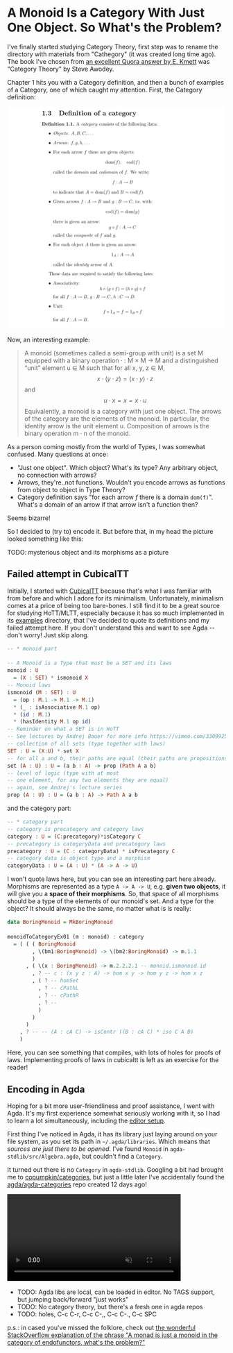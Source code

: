 # A Monoid Is a Category With Just One Object. So What's the Problem?

I've finally started studying Category Theory, first step was to rename the directory with materials from "Cathegory" (it was created long time ago). The book I've chosen from [an excellent Quora answer by E. Kmett](https://www.quora.com/What-is-the-best-textbook-for-Category-theory) was "Category Theory" by Steve Awodey.

Chapter 1 hits you with a Category definition, and then a bunch of examples of a Category, one of which caught my attention. First, the Category definition:

![category-definition](./boring-monoid-category/category-definition.png)

Now, an interesting example:

> A monoid (sometimes called a semi-group with unit) is a set M equipped
> with a binary operation · : M × M → M and a distinguished “unit”
> element u ∈ M such that for all x, y, z ∈ M,
> $$
> x · (y · z) = (x · y) · z
> $$
> and
> $$
> u · x = x = x · u
> $$
> Equivalently, a monoid is a category with just one object. The arrows
> of the category are the elements of the monoid. In particular, the
> identity arrow is the unit element u. Composition of arrows is the
> binary operation m · n of the monoid.

As a person coming mostly from the world of Types, I was somewhat confused. Many questions at once:

- "Just one object". Which object? What's its type? Any arbitrary object, no connection with arrows?
- Arrows, they're..not functions. Wouldn't you encode arrows as functions from object to object in Type Theory?
- Category definition says "for each arrow *f* there is a domain `dom(f)`". What's a domain of an arrow if that arrow isn't a function then?

Seems bizarre!

So I decided to (try to) encode it. But before that, in my head the picture looked something like this:

TODO: mysterious object and its morphisms as a picture

## Failed attempt in CubicalTT

Initially, I started with [CubicalTT](https://github.com/mortberg/cubicaltt) because that's what I was familiar with from before and which I adore for its minimalism. Unfortunately, minimalism comes at a price of being too bare-bones. I still find it to be a great source for studying HoTT/MLTT, especially because it has so much implemented in its [examples](https://github.com/mortberg/cubicaltt/tree/master/examples) directory, that I've decided to quote its definitions and my failed attempt here. If you don't understand this and want to see Agda -- don't worry! Just skip along.

```Haskell
-- * monoid part

-- A Monoid is a Type that must be a SET and its laws
monoid : U
  = (X : SET) * ismonoid X
-- Monoid laws
ismonoid (M : SET) : U
  = (op : M.1 -> M.1 -> M.1)
  * (_ : isAssociative M.1 op)
  * (id : M.1)
  * (hasIdentity M.1 op id)
-- Reminder on what a SET is in HoTT
-- See lectures by Andrej Bauer for more info https://vimeo.com/330992581
-- collection of all sets (type together with laws)
SET : U = (X:U) * set X
-- for all a and b, their paths are equal (their paths are propositions)
set (A : U) : U = (a b : A) -> prop (Path A a b)
-- level of logic (type with at most
-- one element, for any two elements they are equal)
-- again, see Andrej's lecture series
prop (A : U) : U = (a b : A) -> Path A a b
```

and the category part:

```haskell
-- * category part
-- category is precategory and category laws
category : U = (C:precategory)*isCategory C
-- precategory is categoryData and precategory laws
precategory : U = (C : categoryData) * isPrecategory C
-- category data is object type and a morphism
categoryData : U = (A : U) * (A -> A -> U)
```

I won't quote laws here, but you can see an interesting part here already. Morphisms are represented as a type `A -> A -> U`, e.g. **given two objects**, it will give you a **space of their morphisms**. So, that space of all morphisms should be a type of the elements of our monoid's set. And a type for the object? It should always be the same, no matter what is is really:

```haskell
data BoringMonoid = MkBoringMonoid

monoidToCategoryEx01 (m : monoid) : category
  = ( ( ( BoringMonoid
        , \(bm1:BoringMonoid) -> \(bm2:BoringMonoid) -> m.1.1
        )
      , ( \(x : BoringMonoid) -> m.2.2.2.1 -- monoid.ismonoid.id
        , ? -- c : (x y z : A) -> hom x y -> hom y z -> hom x z
        , ( ? -- homSet
          , ? -- cPathL
          , ? -- cPathR
          , ? -- 
          )
        )
      )
    , ? -- -- (A : cA C) -> isContr ((B : cA C) * iso C A B)
    )

```

Here, you can see something that compiles, with lots of holes for proofs of laws. Implementing proofs of laws in cubicaltt is left as an exercise for the reader!

## Encoding in Agda

Hoping for a bit more user-friendliness and proof assistance, I went with Agda. It's my first experience somewhat seriously working with it, so I had to learn a lot simultaneously, including the [editor setup](https://github.com/k-bx/dotfiles/blob/master/dotemacs.el#L273).

First thing I've noticed in Agda, it has its library just laying around on your file system, as you set its path in `~/.agda/libraries`. Which means that *sources are just there to be opened*. I've found `Monoid` in `agda-stdlib/src/Algebra.agda`, but couldn't find a `Category`.

It turned out there is no `Category` in `agda-stdlib`. Googling a bit had brought me to [copumpkin/categories](https://github.com/copumpkin/categories), but just a little later I've accidentally found the [agda/agda-categories](https://github.com/agda/agda-categories) repo created 12 days ago!

<video autoplay loop muted playsinline width=400 src="./boring-monoid-category/scr01.mp4"></video>

- TODO: Agda libs are local, can be loaded in editor. No TAGS support, but jumping back/forward "just works"
- TODO: No category theory, but there's a fresh one in agda repos
- TODO: holes, C-c C-r, C-c C-,, C-c C-., C-c SPC

p.s.: in cased you've missed the folklore, check out [the wonderful StackOverflow explanation of the phrase "A monad is just a monoid in the category of endofunctors, what's the problem?"](https://stackoverflow.com/a/3870310/540810)

